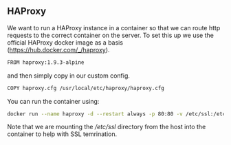 ## HAProxy
We want to run a HAProxy instance in a container so that we can route http requests to the correct container on the server. 
To set this up we use the official HAProxy docker image as a basis (https://hub.docker.com/_/haproxy).
```bash
FROM haproxy:1.9.3-alpine
```
and then simply copy in our custom config.
```bash
COPY haproxy.cfg /usr/local/etc/haproxy/haproxy.cfg
```
You can run the container using:
```bash
docker run --name haproxy -d --restart always -p 80:80 -v /etc/ssl:/etc/ssl mhurd/haproxy:1.9.3
```
Note that we are mounting the */etc/ssl* directory from the host into the container to help with SSL temrination.
